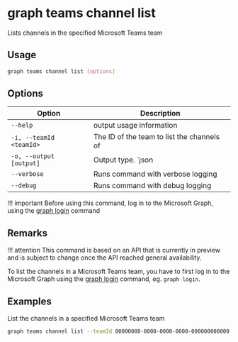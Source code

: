 # graph teams channel list

Lists channels in the specified Microsoft Teams team

## Usage

```sh
graph teams channel list [options]
```

## Options

Option|Description
------|-----------
`--help`| output usage information
`-i, --teamId <teamId>`|The ID of the team to list the channels of
`-o, --output [output]`|Output type. `json|text`. Default `text`
`--verbose`|Runs command with verbose logging
`--debug`|Runs command with debug logging

!!! important
    Before using this command, log in to the Microsoft Graph, using the [graph login](../login.md) command

## Remarks

!!! attention
    This command is based on an API that is currently in preview and is subject to change once the API reached general availability.

To list the channels in a Microsoft Teams team, you have to first log in to the Microsoft Graph using the [graph login](../login.md) command, eg. `graph login`.

## Examples
  
List the channels in a specified Microsoft Teams team

```sh
graph teams channel list --teamId 00000000-0000-0000-0000-000000000000
```